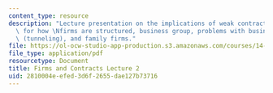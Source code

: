 ```yaml
---
content_type: resource
description: "Lecture presentation on the implications of weak contract enforcement\
  \ for how \Nfirms are structured, business group, problems with business groups\
  \ (tunneling), and family firms."
file: https://ol-ocw-studio-app-production.s3.amazonaws.com/courses/14-771-development-economics-microeconomic-issues-and-policy-models-fall-2008/2810004eefed3d6f2655dae127b73716_lec14.pdf
file_type: application/pdf
resourcetype: Document
title: Firms and Contracts Lecture 2
uid: 2810004e-efed-3d6f-2655-dae127b73716
---
```

